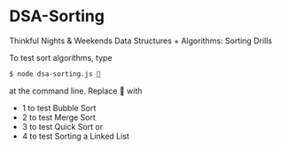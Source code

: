 # DSA-Sorting
Thinkful Nights &amp; Weekends Data Structures + Algorithms: Sorting Drills

To test sort algorithms, type
```sh
$ node dsa-sorting.js 🍕
```
at the command line. Replace 🍕 with
  * 1 to test Bubble Sort
  * 2 to test Merge Sort
  * 3 to test Quick Sort or
  * 4 to test Sorting a Linked List